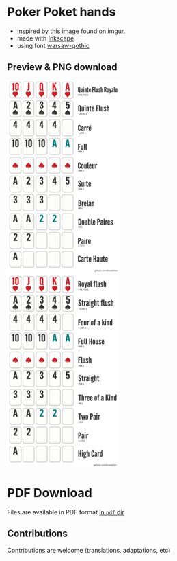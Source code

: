 # Poker Poket hands

- inspired by [this image](http://i.imgur.com/XlEhEIQ.jpg) found on imgur.
- made with [Inkscape](https://inkscape.org)
- using font [warsaw-gothic](https://www.fontspace.com/kineticplasma-fonts/warsaw-gothic)

## Preview & PNG download

<a href="png/poker%20hands%20-%20Fr.png"><img src="png/poker%20hands%20-%20Fr.png" style="height: 450px; margin-right: 3em"/></a>
<a href="png/poker%20hands.png"><img src="png/poker%20hands.png" style="height: 450px"/></a>

# PDF Download

Files are available in PDF format [in `pdf` dir](https://github.com/brunetton/poker_poket_hands/tree/master/pdf)

## Contributions

Contributions are welcome (translations, adaptations, etc)
